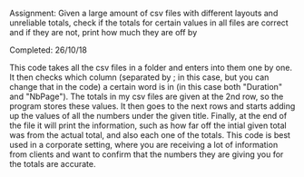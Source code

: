 Assignment: Given a large amount of csv files with different layouts and unreliable totals, check if the totals for certain values in all files are correct and if they are not, print how
much they are off by

Completed: 26/10/18


This code takes all the csv files in a folder and enters into them one by one.  It then checks which column (separated by ; in this case, but you can change that in the code) a certain
word is in (in this case both "Duration" and "NbPage").  The totals in my csv files are given at the 2nd row, so the program stores these values.  It then goes to the next rows and
starts adding up the values of all the numbers under the given title.  Finally, at the end of the file it will print the information, such as how far off the intial given total was from 
the actual total, and also each one of the totals.  This code is best used in a corporate setting, where you are receiving a lot of information from clients and want to confirm that
the numbers they are giving you for the totals are accurate.
